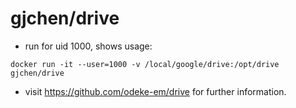# gjchen/drive

* run for uid 1000, shows usage:
```
docker run -it --user=1000 -v /local/google/drive:/opt/drive gjchen/drive 
```
* visit https://github.com/odeke-em/drive for further information.
